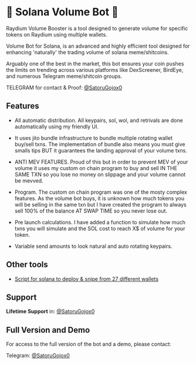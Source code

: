 # 🚀 Solana Volume Bot 🚀
Raydium Volume Booster is a tool designed to generate volume for specific tokens on Raydium using multiple wallets.

Volume Bot for Solana, is an advanced and highly efficient tool designed for enhancing 'naturally' the trading volume of solana meme/shitcoins.

Arguably one of the best in the market, this bot ensures your coin pushes the limits on trending across various platforms like DexScreener, BirdEye, and numerous Telegram meme/shitcoin groups.

TELEGRAM for contact & Proof: [@SatoruGojox0](https://t.me/SatoruGojox0)

## Features

* All automatic distribution.  All keypairs, sol, wol, and retrivals are done automatically using my friendly UI.

* It uses jito bundle infrastructure to bundle multiple rotating wallet buy/sell txns.  The implementation of bundle also means you must give smalls tips BUT it guarantees the landing approval of your volume txns.

* ANTI MEV FEATURES.  Proud of this but in order to prevent MEV of your volume it uses my custom on chain program to buy and sell IN THE SAME TXN so you lose no money on slippage and your volume cannot be mevved.

* Program.  The custom on chain program was one of the mosty complex features.  As the volume bot buys, it is unknown how much tokens you will be selling in the same txn but I have created the program to always sell 100% of the balance AT SWAP TIME so you never lose out.

* Pre launch calculations.  I have added a function to simulate how much txns you will simulate and the SOL cost to reach X$ of volume for your token.

* Variable send amounts to look natural and auto rotating keypairs.


## Other tools

* [Script for solana to deploy & snipe from 27 different wallets](https://github.com/valerianonocilla/)


## Support

**Lifetime Support** in: [@SatoruGojox0](https://t.me/SatoruGojox0)


## Full Version and Demo

For access to the full version of the bot and a demo, please contact:

Telegram: [@SatoruGojox0](https://t.me/SatoruGojox0)
